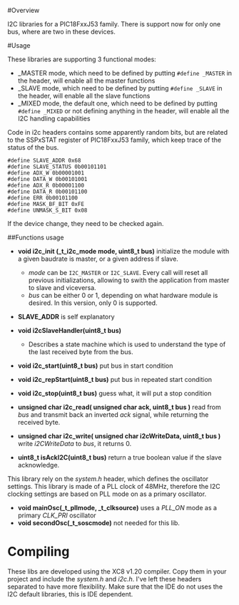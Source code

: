 #Overview

I2C libraries for a PIC18FxxJ53 family. There is support now for only one bus, where are two in these devices. 

#Usage

These libraries are supporting 3 functional modes:
- _MASTER mode, which need to be defined by putting ```#define _MASTER``` in the header, will enable all the master functions
- _SLAVE mode, which need to be defined by putting ```#define _SLAVE``` in the header, will enable all the slave functions
- _MIXED mode, the default one, which need to be defined by putting ```#define _MIXED``` or not defining anything in the header, will enable all the I2C handling capabilities

Code in i2c headers contains some apparently random bits, but are related to the SSPxSTAT register of PIC18FxxJ53 family, which keep trace of the status of the bus.

```
#define SLAVE_ADDR 0x68
#define SLAVE_STATUS 0b00101101
#define ADX_W 0b00001001
#define DATA_W 0b00101001
#define ADX_R 0b00001100
#define DATA_R 0b00101100
#define ERR 0b00101100
#define MASK_BF_BIT 0xFE
#define UNMASK_S_BIT 0x08
```

If the device change, they need to be checked again.

##Functions usage

- **void i2c_init (_t_i2c_mode mode, uint8_t bus)** initialize the module with a given baudrate is master, or a given address if slave.

  - *mode* can be ```I2C_MASTER``` or ```I2C_SLAVE```. Every call will reset all previous initializations, allowing to swith the application from master to slave and viceversa.
  - *bus* can be either 0 or 1, depending on what hardware module is desired. In this version, only 0 is supported.

- **SLAVE_ADDR** is self explanatory

- **void i2cSlaveHandler(uint8_t bus)**
  - Describes a state machine which is used to understand the type of the last received byte from the bus.

- **void i2c_start(uint8_t bus)** put bus in start condition
- **void i2c_repStart(uint8_t bus)** put bus in repeated start condition
- **void i2c_stop(uint8_t bus)** guess what, it will put a stop condition
- **unsigned char i2c_read( unsigned char ack, uint8_t bus )** read from *bus* and transmit back an inverted *ack* signal, while returning the received byte.
- **unsigned char i2c_write( unsigned char i2cWriteData, uint8_t bus )** write *i2CWriteData* to *bus*, it returns 0.
- **uint8_t isAckI2C(uint8_t bus)** return a true boolean value if the slave acknowledge.

This library rely on the *system.h* header, which defines the oscillator settings. This library is made of a PLL clock of 48MHz, therefore the I2C clocking settings are based on PLL mode on as a primary oscillator.

- **void mainOsc(_t_pllmode, _t_clksource)** uses a *PLL_ON* mode as a primary *CLK_PRI* oscillator
- **void secondOsc(_t_soscmode)** not needed for this lib.

# Compiling

These libs are developed using the XC8 v1.20 compiler. Copy them in your project and include the *system.h* and *i2c.h*. I've left these headers
separated to have more flexibility. Make sure that the IDE do not uses the I2C default libraries, this is IDE dependent.
